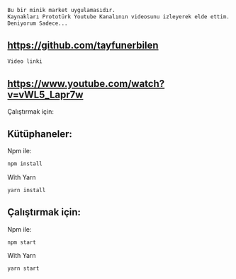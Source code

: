 ``` bash
Bu bir minik market uygulamasıdır.
Kaynakları Prototürk Youtube Kanalının videosunu izleyerek elde ettim.
Deniyorum Sadece...
```
## https://github.com/tayfunerbilen
``` bash
Video linki
```
## https://www.youtube.com/watch?v=vWL5_Lapr7w

Çalıştırmak için:
<a name="Kütüphaneler"></a>
## Kütüphaneler:

Npm ile:
```bash
npm install
```

With Yarn
```bash
yarn install
```
<a name="Çalıştırma"></a>
## Çalıştırmak için:

Npm ile:
```bash
npm start
```

With Yarn
```bash
yarn start
```
